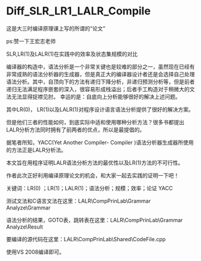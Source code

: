 Diff_SLR_LR1_LALR_Compile
=========================
这是大三时编译原理课上写的所谓的“论文”

ps:赞一下王宏志老师


SLR,LR(1)及LALR(1)在实践中的效率及状态集规模的对比

编译器的构造中，语法分析是一个非常关键也是较难的部分之一，虽然现在已经有非常成熟的语法分析器的生成器，但是真正大的编译器设计者还是会选择自己处理语法分析。其中，自顶向下的方法有递归下降分析，非递归预测分析等，但是前者递归无法满足程序嵌套的深入，很容易形成栈溢出；后者手工构造对于稍微大的文法无法显得捉襟见肘。
幸运的是：自底向上分析能够很好的解决上述问题。

其中LR(0)， LR(1)以及LALR(1)对程序设计语言语法分析提供了很好的解决方案。

但是他们三者的性能如何，到底实际中适和使用哪种分析方法？很多书都提出LALR分析方法同时拥有了前两者的优点，所以是最提倡的。

据笔者所知，YACC(Yet Another Compiler- Compiler )语法分析器生成器所使用的方法正是LALR分析法。

本文旨在用程序证明LALR语法分析方法的最优性以及LR(1)方法的不可行性。

作者此次正好利用编译原理论文的机会，和大家一起去实践的证明一下吧！

关键词：LR(0) ；LR(1)；LALR(1)；语法分析；规模；效率；论证 YACC


测试文法和C语言文法在这里：LALR\CompPrinLab\Grammar Analyze\Grammar

语法分析的结果，GOTO表，跳转表在这里：LALR\CompPrinLab\Grammar Analyze\Result

要编译的源代码在这里：LALR\CompPrinLab\Shared\CodeFile.cpp

使用VS 2008编译即可。
